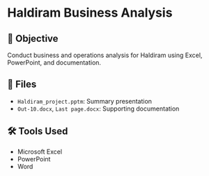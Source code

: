 # Haldiram Business Analysis

## 🧠 Objective
Conduct business and operations analysis for Haldiram using Excel, PowerPoint, and documentation.

## 📁 Files
- `Haldiram_project.pptm`: Summary presentation
- `Out-10.docx`, `Last page.docx`: Supporting documentation

## 🛠 Tools Used
- Microsoft Excel
- PowerPoint
- Word
